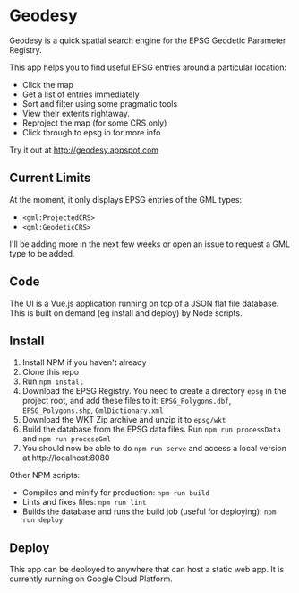 # Geodesy

Geodesy is a quick spatial search engine for the EPSG Geodetic Parameter Registry.

This app helps you to find useful EPSG entries around a particular location:

- Click the map
- Get a list of entries immediately
- Sort and filter using some pragmatic tools
- View their extents rightaway.
- Reproject the map (for some CRS only)
- Click through to epsg.io for more info

Try it out at http://geodesy.appspot.com

## Current Limits

At the moment, it only displays EPSG entries of the GML types:

- `<gml:ProjectedCRS>`
- `<gml:GeodeticCRS>`

I'll be adding more in the next few weeks or open an issue to request a GML type to be added.

## Code

The UI is a Vue.js application running on top of a JSON flat file database. This is built on demand (eg install and deploy) by Node scripts.

## Install

1. Install NPM if you haven't already
2. Clone this repo
3. Run `npm install`
4. Download the EPSG Registry. You need to create a directory `epsg` in the project root, and add these files to it: `EPSG_Polygons.dbf`, `EPSG_Polygons.shp`, `GmlDictionary.xml`
5. Download the WKT Zip archive and unzip it to `epsg/wkt`
6. Build the database from the EPSG data files. Run `npm run processData` and `npm run processGml`
7. You should now be able to do `npm run serve` and access a local version at http://localhost:8080

Other NPM scripts:

- Compiles and minify for production: `npm run build`
- Lints and fixes files: `npm run lint`
- Builds the database and runs the build job (useful for deploying): `npm run deploy`

## Deploy

This app can be deployed to anywhere that can host a static web app. It is currently running on Google Cloud Platform.

